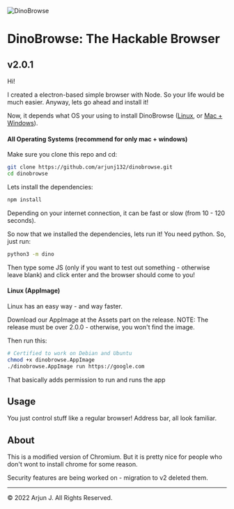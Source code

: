 ![DinoBrowse](https://i.ibb.co/W2vB7zF/Screenshot-2022-02-25-5-59-50-PM.png)

# DinoBrowse: The Hackable Browser

## v2.0.1

Hi!

I created a electron-based simple browser with Node. So your life would be much easier. Anyway, lets go ahead and install it!


Now, it depends what OS your using to install DinoBrowse ([Linux](#linux-appimage), or [Mac + Windows](#all-operating-systems-recommend-for-only-mac--windows)).

#### All Operating Systems (recommend for only mac + windows)
Make sure you clone this repo and cd:

```bash
git clone https://github.com/arjunj132/dinobrowse.git
cd dinobrowse
```


Lets install the dependencies:

```bash
npm install
```

Depending on your internet connection, it can be fast or slow (from 10 - 120 seconds).

So now that we installed the dependencies, lets run it! You need python. So, just run:

```bash
python3 -m dino
```

Then type some JS (only if you want to test out something - otherwise leave blank) and click enter and the browser should come to you!

#### Linux (AppImage)

Linux has an easy way - and way faster.

Download our AppImage at the Assets part on the release. NOTE: The release must be over 2.0.0 - otherwise, you won't find the image.

Then run this:

```bash
# Certified to work on Debian and Ubuntu
chmod +x dinobrowse.AppImage
./dinobrowse.AppImage run https://google.com
```

That basically adds permission to run and runs the app
## Usage

You just control stuff like a regular browser! Address bar, all look familiar.

## About

This is a modified version of Chromium. But it is pretty nice for people who don't wont to install chrome for some reason.

Security features are being worked on - migration to v2 deleted them.

---

&copy; 2022 Arjun J. All Rights Reserved.
